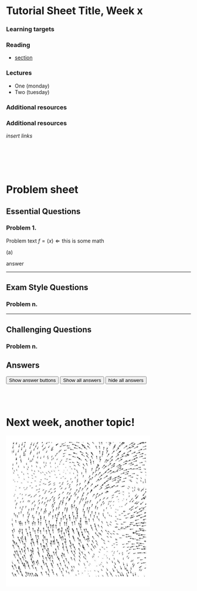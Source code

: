 <script type="text/x-mathjax-config">
  MathJax.Hub.Config({
    tex2jax: {
      inlineMath: [ ['$','$'], ["\\(","\\)"] ],
      processEscapes: true
    }
  });
</script>

<script type="text/javascript" async
  src="https://cdnjs.cloudflare.com/ajax/libs/mathjax/2.7.5/MathJax.js?config=TeX-MML-AM_CHTML">
</script>
<script type="text/javascript" src="tutorialSheetScripts.js"> </script>
<link rel="stylesheet" type="text/css" media="all" href="styles.css">

# Tutorial Sheet Title, Week x

### Learning targets

### Reading
* [section](link#page=x)

### Lectures
* One (monday)
* Two (tuesday)

### Additional resources

### Additional resources
*insert links*

<br><br><br><br>

# Problem sheet
## Essential Questions
### Problem 1.
Problem text $f = (x) \Leftarrow \text{this is some math}$

(a)
<div class = "answer"> answer </div>

-----------------------------------

## Exam Style Questions
### Problem n.

-----------------------------------

## Challenging Questions
### Problem n.

## Answers

<button type="button" onclick="displayAnswerButtons('block')">Show answer buttons</button>
<button type="button" onclick="displayAnswers('block')">Show all answers</button>
<button type="button" onclick="displayAnswers('none')">hide all answers</button>

<br><br>

# Next week, another topic!
![vectors](02-vectors-media/cover.png)